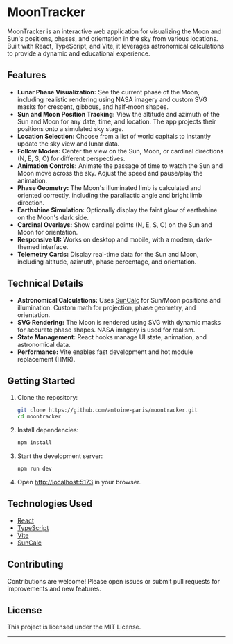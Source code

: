 # MoonTracker

MoonTracker is an interactive web application for visualizing the Moon and Sun's positions, phases, and orientation in the sky from various locations. Built with React, TypeScript, and Vite, it leverages astronomical calculations to provide a dynamic and educational experience.

## Features

- **Lunar Phase Visualization:** See the current phase of the Moon, including realistic rendering using NASA imagery and custom SVG masks for crescent, gibbous, and half-moon shapes.
- **Sun and Moon Position Tracking:** View the altitude and azimuth of the Sun and Moon for any date, time, and location. The app projects their positions onto a simulated sky stage.
- **Location Selection:** Choose from a list of world capitals to instantly update the sky view and lunar data.
- **Follow Modes:** Center the view on the Sun, Moon, or cardinal directions (N, E, S, O) for different perspectives.
- **Animation Controls:** Animate the passage of time to watch the Sun and Moon move across the sky. Adjust the speed and pause/play the animation.
- **Phase Geometry:** The Moon's illuminated limb is calculated and oriented correctly, including the parallactic angle and bright limb direction.
- **Earthshine Simulation:** Optionally display the faint glow of earthshine on the Moon's dark side.
- **Cardinal Overlays:** Show cardinal points (N, E, S, O) on the Sun and Moon for orientation.
- **Responsive UI:** Works on desktop and mobile, with a modern, dark-themed interface.
- **Telemetry Cards:** Display real-time data for the Sun and Moon, including altitude, azimuth, phase percentage, and orientation.

## Technical Details

- **Astronomical Calculations:** Uses [SunCalc](https://github.com/mourner/suncalc) for Sun/Moon positions and illumination. Custom math for projection, phase geometry, and orientation.
- **SVG Rendering:** The Moon is rendered using SVG with dynamic masks for accurate phase shapes. NASA imagery is used for realism.
- **State Management:** React hooks manage UI state, animation, and astronomical data.
- **Performance:** Vite enables fast development and hot module replacement (HMR).

## Getting Started

1. Clone the repository:

   ```sh
   git clone https://github.com/antoine-paris/moontracker.git
   cd moontracker
   ```

2. Install dependencies:

   ```sh
   npm install
   ```

3. Start the development server:

   ```sh
   npm run dev
   ```

4. Open [http://localhost:5173](http://localhost:5173) in your browser.

## Technologies Used

- [React](https://react.dev/)
- [TypeScript](https://www.typescriptlang.org/)
- [Vite](https://vitejs.dev/)
- [SunCalc](https://github.com/mourner/suncalc)

## Contributing

Contributions are welcome! Please open issues or submit pull requests for improvements and new features.

## License

This project is licensed under the MIT License.

---

